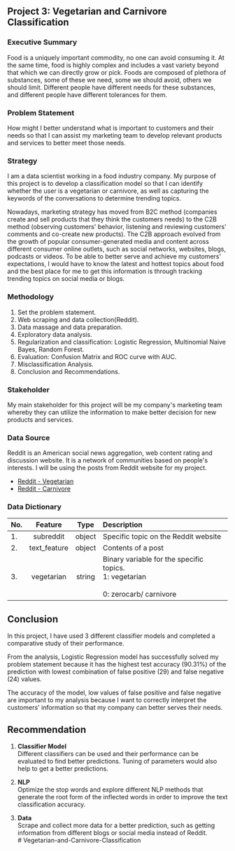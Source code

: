 ## Project 3: Vegetarian and Carnivore Classification

### Executive Summary
Food is a uniquely important commodity, no one can avoid consuming it. At the same time, food is highly complex and includes a vast variety beyond that which we can directly grow or pick. Foods are composed of plethora of substances, some of these we need, some we should avoid, others we should limit. Different people have different needs for these substances, and different people have different tolerances for them.

### Problem Statement
How might I better understand what is important to customers and their needs so that I can assist my marketing team to develop relevant products and services to better meet those needs.

### Strategy
I am a data scientist working in a food industry company. My purpose of this project is to develop a classification model so that I can identify whether the user is a vegetarian or carnivore, as well as capturing the keywords of the conversations to determine trending topics.

Nowadays, marketing strategy has moved from B2C method (companies create and sell products that they think the customers needs) to the C2B method (observing customers' behavior, listening and reviewing customers' comments and co-create new products). The C2B approach evolved from the growth of popular consumer-generated media and content across different consumer online outlets, such as social networks, websites, blogs, podcasts or videos. To be able to better serve and achieve my customers' expectations, I would have to know the latest and hottest topics about food and the best place for me to get this information is through tracking trending topics on social media or blogs.

### Methodology
1. Set the problem statement.
2. Web scraping and data collection(Reddit).
3. Data massage and data preparation.
4. Exploratory data analysis.
5. Regularization and classification: Logistic Regression, Multinomial Naive Bayes, Random Forest.
6. Evaluation: Confusion Matrix and ROC curve with AUC.
7. Misclassification Analysis.
8. Conclusion and Recommendations.

### Stakeholder
My main stakeholder for this project will be my company's marketing team whereby they can utilize the information to make better decision for new products and services.

### Data Source
Reddit is an American social news aggregation, web content rating and discussion website. It is a network of communities based on people's interests. I will be using the posts from Reddit website for my project.

- [Reddit - Vegetarian](https://www.reddit.com/r/vegetarian/)
- [Reddit - Carnivore](https://www.reddit.com/r/zerocarb)

### Data Dictionary

|No.| Feature| Type | Description|
|:--|:---:|:--:|:---|
|1.| subreddit| object| Specific topic on the Reddit website|
|2.| text_feature| object| Contents of a post|
|3.| vegetarian| string| Binary variable for the specific topics. <br> 1: vegetarian </br> <br> 0: zerocarb/ carnivore </br>|

## Conclusion

In this project, I have used 3 different classifier models and completed a comparative study of their performance. 

From the analysis, Logistic Regression model has successfully solved my problem statement because it has the highest test accuracy (90.31%) of the prediction with lowest combination of false positive (29) and false negative (24) values. 

The accuracy of the model, low values of false positive and false negative are important to my analysis because I want to correctly interpret the customers' information so that my company can better serves their needs.

## Recommendation
1. __Classifier Model__ <br> Different classifiers can be used and their performance can be evaluated to find better predictions. Tuning of parameters would also help to get a better predictions. </br>


2. __NLP__ <br>Optimize the stop words and explore different NLP methods that generate the root form of the inflected words in order to improve the text classification accuracy. </br>


3. __Data__ <br>Scrape and collect more data for a better prediction, such as getting information from different blogs or social media instead of Reddit. </br># Vegetarian-and-Carnivore-Classification
